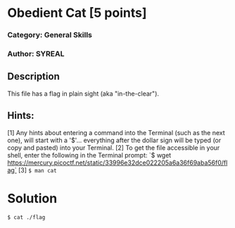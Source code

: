 # Obedient Cat [5 points]
### Category: General Skills
### Author: SYREAL

## Description
This file has a flag in plain sight (aka "in-the-clear").
## Hints:
[1] Any hints about entering a command into the Terminal (such as the next one), will start with a '$'... everything after the dollar sign will be typed (or copy and pasted) into your Terminal.
[2] To get the file accessible in your shell, enter the following in the Terminal prompt: `$ wget https://mercury.picoctf.net/static/33996e32dce022205a6a36f69aba56f0/flag`
[3] `$ man cat`

# Solution
`$ cat ./flag`
